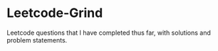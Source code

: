 # Leetcode-Grind
Leetcode questions that I have completed thus far, with solutions and problem statements.
